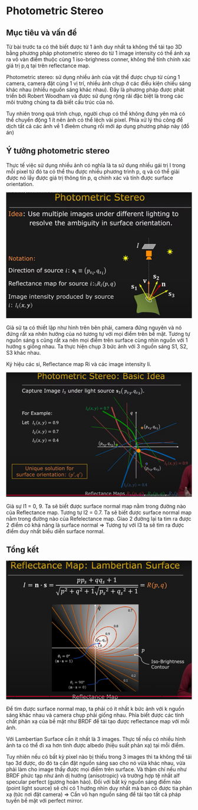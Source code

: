 # Photometric Stereo

## Mục tiêu và vấn đề

Từ bài trước ta có thê biết được từ 1 ảnh duy nhất ta không thể tái tạo 3D bằng phương pháp photometric stereo do từ 1 image intensity có thể ánh xạ ra vô vàn điểm thuộc cùng 1 iso-brighness conner, không thể tính chính xác giá trị p,q tại trên reflectance map.

Photometric stereo: sử dụng nhiều ảnh của vật thể được chụp từ cùng 1 camera, camera đặt cùng 1 vị trí, nhiều ảnh chụp ở các điều kiện chiếu sáng khác nhau (nhiều nguồn sáng khác nhau). Đây là phương pháp được phát triển bởi Robert Woodham và được sử dụng rộng rãi đặc biệt là trong các môi trường chúng ta đã biết cấu trúc của nó.

Tuy nhiên trong quá trình chụp, người chụp có thể không đưng yên mà có thể chuyển động 1 ít nên ảnh có thể lệch vài pixel. Phỉa xử lý thủ công để dịch tất cả các ảnh về 1 đieẻm chung rồi mới áp dụng phương pháp này (đồ án)

## Ý tưởng photometric stereo

Thực tế việc sử dụng nhiều ảnh có nghĩa là ta sử dụng nhiều gái trị I trong mỗi pixel từ đó ta có thể thu được nhiều phương trình p, q và có thể giải được nó lấy được giá trị thông tin p, q chính xác và tính được surface orientation.

![](images/10.%20Photometric%20stereo.png)

Giả sử ta có thiết lập như hình trên bên phải, camera đứng nguyên và nó đứng rất xa nhên hướng của nó tương tự với mọi điểm trên bề mặt. Tương tự nguồn sáng s cũng rất xa nên mọi điểm trên surface cùng nhìn nguồn với 1 hướng s giống nhau. Ta thực hiện chụp 3 bức ảnh với 3 nguồn sáng S1, S2, S3 khác nhau.

Ký hiệu các si, Reflectance map Ri và các image intensity Ii.

![](images/10.%20Basic%20Ideal.png)

Giả sự I1 = 0, 9. Ta sẽ biết được surface normal map nằm trong đường nào của Reflectance map.
Tương tự I2 = 0.7. Ta sẽ biết được surface normal map nằm trong đường nào của Refelectance map. Giao 2 đường lại ta tìm ra được 2 điểm có khả năng là surface normal => Tương tự với I3 ta sẽ tìm ra được điểm duy nhất biểu diễn surface normal.

## Tổng kết

![](images/9.%20Reflectance%20Map%20Lambertian%203.png)

Để tìm được surface normal map, ta phải có ít nhất k bức ảnh với k nguồn sáng khác nhau và camera chụp phải giống nhau. Phỉa biết được các tính chất phản xạ của bề mặt như BRDF để tái tạo được reflectance map với mỗi ảnh.

Với Lambertian Surface cần ít nhất là 3 images. Thực tế nếu có nhiều hình ảnh ta có thể đi xa hơn tính được albedo (hiệu suất phản xạ) tại mỗi điểm.

Tuy nhiên nếu có bất kỳ pixel nào bị thiếu trong 3 images thì ta không thể tái tạo 3d được, do đó ta cần đặt nguồn sáng sao cho nó vừa khác nhau, vừa phải làm cho image thấy được mọi điểm trên surface. Và thậm chí nếu như BRDF phức tạp như ảnh dị hướng (anisotropic) và trường hợp tệ nhất alf specular perfect (gương hoàn hảo). Đối với bất kỳ nguồn sáng điểm nào (point light source) sẽ chỉ có 1 hướng nhìn duy nhất mà bạn có được tia phản xạ (tức nơi đặt camera) => Cần vô hạn nguồn sáng để tái tạo tất cả pháp tuyến bề mặt với perfect mirror.